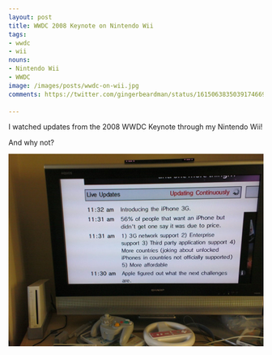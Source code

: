 ```yaml
---
layout: post
title: WWDC 2008 Keynote on Nintendo Wii
tags:
- wwdc
- wii
nouns:
- Nintendo Wii
- WWDC
image: /images/posts/wwdc-on-wii.jpg
comments: https://twitter.com/gingerbeardman/status/1615063835039174669

---
```


I watched updates from the 2008 WWDC Keynote through my Nintendo Wii!

And why not?

![JPG](/images/posts/wwdc-on-wii.jpg)